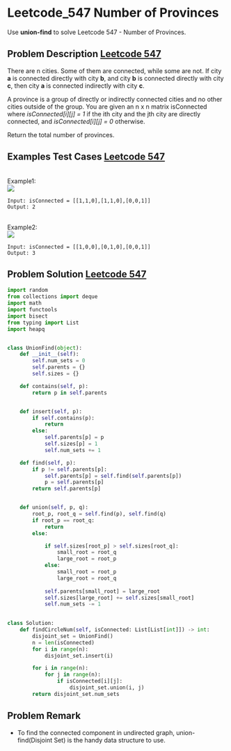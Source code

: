 # Leetcode_547 Number of Provinces



Use **union-find** to solve Leetcode 547 - Number of Provinces. 
<!--more-->

## Problem Description [Leetcode 547](https://leetcode.com/problems/number-of-provinces/)

<p>
There are n cities. Some of them are connected, while some are not. If city <strong>a</strong> is connected directly with city <strong>b</strong>, and city <strong>b</strong> is connected directly with city <strong>c</strong>, then city <strong>a</strong> is connected indirectly with city <strong>c</strong>. 

A province is a group of directly or indirectly connected cities and no other cities outside of the group.
You are given an n x n matrix isConnected where <em>isConnected[i][j] = 1</em> if the ith city and the jth city are directly connected, and <em>isConnected[i][j] = 0</em> otherwise.

Return the total number of provinces.
</p>


## Examples Test Cases [Leetcode 547](https://leetcode.com/problems/number-of-provinces/) 
<br>
Example1:
<br>
<img src="https://assets.leetcode.com/uploads/2020/12/24/graph1.jpg">

```
Input: isConnected = [[1,1,0],[1,1,0],[0,0,1]]
Output: 2
```

<br>
Example2:
<br>
<img src="https://assets.leetcode.com/uploads/2020/12/24/graph2.jpg">

```
Input: isConnected = [[1,0,0],[0,1,0],[0,0,1]]
Output: 3
```

## Problem Solution [Leetcode 547](https://leetcode.com/problems/number-of-provinces/) 

```python
import random
from collections import deque
import math
import functools
import bisect
from typing import List
import heapq


class UnionFind(object):
    def __init__(self):
        self.num_sets = 0
        self.parents = {}
        self.sizes = {}

    def contains(self, p):
        return p in self.parents


    def insert(self, p):
        if self.contains(p):
            return
        else:
            self.parents[p] = p
            self.sizes[p] = 1
            self.num_sets += 1

    def find(self, p):
        if p != self.parents[p]:
            self.parents[p] = self.find(self.parents[p])
            p = self.parents[p]
        return self.parents[p]


    def union(self, p, q):
        root_p, root_q = self.find(p), self.find(q)
        if root_p == root_q:
            return
        else:

            if self.sizes[root_p] > self.sizes[root_q]:
                small_root = root_q
                large_root = root_p
            else:
                small_root = root_p
                large_root = root_q
            
            self.parents[small_root] = large_root
            self.sizes[large_root] += self.sizes[small_root]
            self.num_sets -= 1
    

class Solution:
    def findCircleNum(self, isConnected: List[List[int]]) -> int:
        disjoint_set = UnionFind()
        n = len(isConnected)
        for i in range(n):
            disjoint_set.insert(i)

        for i in range(n):
            for j in range(n):
                if isConnected[i][j]:
                    disjoint_set.union(i, j)
        return disjoint_set.num_sets
```

## Problem Remark 
- To find the connected component in undirected graph, union-find(Disjoint Set) is the handy data structure to use.
